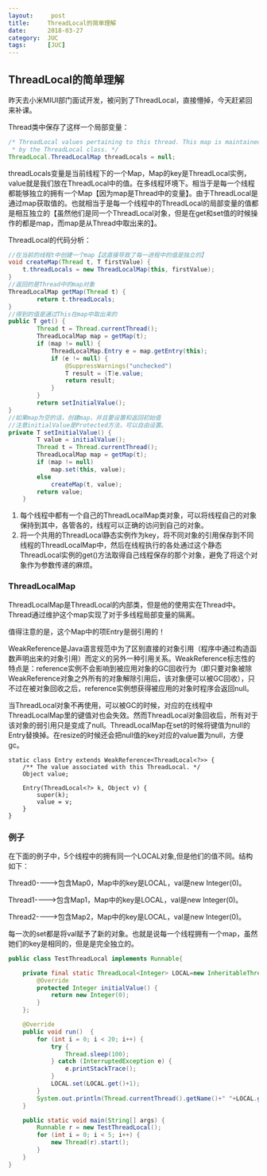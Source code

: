 ```yaml
---
layout:     post
title:     ThreadLocal的简单理解
date:      2018-03-27
category:  JUC
tags:      [JUC] 
---
```


## ThreadLocal的简单理解

昨天去小米MIUI部门面试开发，被问到了ThreadLocal，直接懵掉，今天赶紧回来补课。

Thread类中保存了这样一个局部变量：

```Java
/* ThreadLocal values pertaining to this thread. This map is maintained
 * by the ThreadLocal class. */
ThreadLocal.ThreadLocalMap threadLocals = null;
```

threadLocals变量是当前线程下的一个Map，Map的key是ThreadLocal实例，value就是我们放在ThreadLocal中的值。在多线程环境下。相当于是每一个线程都能够独立的拥有一个Map【因为map是Thread中的变量】。由于ThreadLocal是通过map获取值的。也就相当于是每一个线程中的ThreadLocal的局部变量的值都是相互独立的【虽然他们是同一个ThreadLocal对象，但是在get和set值的时候操作的都是map，而map是从Thread中取出来的】。

ThreadLocal的代码分析：

```Java
//在当前的线程t中创建一个map【这直接导致了每一进程中的值是独立的】
void createMap(Thread t, T firstValue) {
    t.threadLocals = new ThreadLocalMap(this, firstValue);
}
//返回的是Thread中的map对象
ThreadLocalMap getMap(Thread t) {
        return t.threadLocals;
}
//得到的值是通过This在map中取出来的
public T get() {
        Thread t = Thread.currentThread();
        ThreadLocalMap map = getMap(t);
        if (map != null) {
            ThreadLocalMap.Entry e = map.getEntry(this);
            if (e != null) {
                @SuppressWarnings("unchecked")
                T result = (T)e.value;
                return result;
            }
        }
        return setInitialValue();
}
//如果map为空的话，创建map，并且要设置和返回初始值
//注意initialValue是Protected方法，可以自由设置。
private T setInitialValue() {
        T value = initialValue();
        Thread t = Thread.currentThread();
        ThreadLocalMap map = getMap(t);
        if (map != null)
            map.set(this, value);
        else
            createMap(t, value);
        return value;
    }
```

1. 每个线程中都有一个自己的ThreadLocalMap类对象，可以将线程自己的对象保持到其中，各管各的，线程可以正确的访问到自己的对象。 
2. 将一个共用的ThreadLocal静态实例作为key，将不同对象的引用保存到不同线程的ThreadLocalMap中，然后在线程执行的各处通过这个静态ThreadLocal实例的get()方法取得自己线程保存的那个对象，避免了将这个对象作为参数传递的麻烦。 

###  ThreadLocalMap

ThreadLocalMap是ThreadLocal的内部类，但是他的使用实在Thread中。Thread通过维护这个map实现了对于多线程局部变量的隔离。

值得注意的是，这个Map中的项Entry是弱引用的！

WeakReference是Java语言规范中为了区别直接的对象引用（程序中通过构造函数声明出来的对象引用）而定义的另外一种引用关系。WeakReference标志性的特点是：reference实例不会影响到被应用对象的GC回收行为（即只要对象被除WeakReference对象之外所有的对象解除引用后，该对象便可以被GC回收），只不过在被对象回收之后，reference实例想获得被应用的对象时程序会返回null。

当ThreadLocal对象不再使用，可以被GC的时候，对应的在线程中ThreadLocalMap里的键值对也会失效。然而ThreadLocal对象回收后，所有对于该对象的弱引用只是变成了null。ThreadLocalMap在set的时候将键值为null的Entry替换掉。在resize的时候还会把null值的key对应的value置为null，方便gc。

```
static class Entry extends WeakReference<ThreadLocal<?>> {
    /** The value associated with this ThreadLocal. */
    Object value;

    Entry(ThreadLocal<?> k, Object v) {
        super(k);
        value = v;
    }
}
```

###  例子

在下面的例子中，5个线程中的拥有同一个LOCAL对象,但是他们的值不同。结构如下：

Thread0---->包含Map0，Map中的key是LOCAL，val是new Integer(0)。

Thread1---->包含Map1，Map中的key是LOCAL，val是new Integer(0)。

Thread2---->包含Map2，Map中的key是LOCAL，val是new Integer(0)。

每一次的set都是将val赋予了新的对象。也就是说每一个线程拥有一个map，虽然她们的key是相同的，但是是完全独立的。	

```java
public class TestThreadLocal implements Runnable{

    private final static ThreadLocal<Integer> LOCAL=new InheritableThreadLocal<Integer>(){
        @Override
        protected Integer initialValue() {
            return new Integer(0);
        }
    };

    @Override
    public void run()  {
        for (int i = 0; i < 20; i++) {
            try {
                Thread.sleep(100);
            } catch (InterruptedException e) {
                e.printStackTrace();
            }
            LOCAL.set(LOCAL.get()+1);
        }
        System.out.println(Thread.currentThread().getName()+" "+LOCAL.get());
    }

    public static void main(String[] args) {
        Runnable r = new TestThreadLocal();
        for (int i = 0; i < 5; i++) {
            new Thread(r).start();
        }
    }
}

```